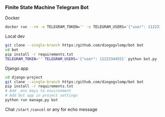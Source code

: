 ### Finite State Machine Telegram Bot

Docker
````sh
docker run --rm -e TELEGRAM_TOKEN='' -e TELEGRAM_USERS='{"user": 1122334455}' diegogslomp/bot
````
Local dev
```sh
git clone --single-branch https:/github.com/diegogslomp/bot bot
cd bot
pip install -r requirements.txt
TELEGRAM_TOKEN='' TELEGRAM_USERS='{"user": 1122334455}' python bot.py
```

Django app
```sh
cd django-project
git clone --single-branch https:/github.com/diegogslomp/bot bot
pip install -r requirements.txt
# Add _env keys to environment
# Add bot app in project settings
python run manage.py bot
```
Chat `/start` `/cancel` or any for echo message
